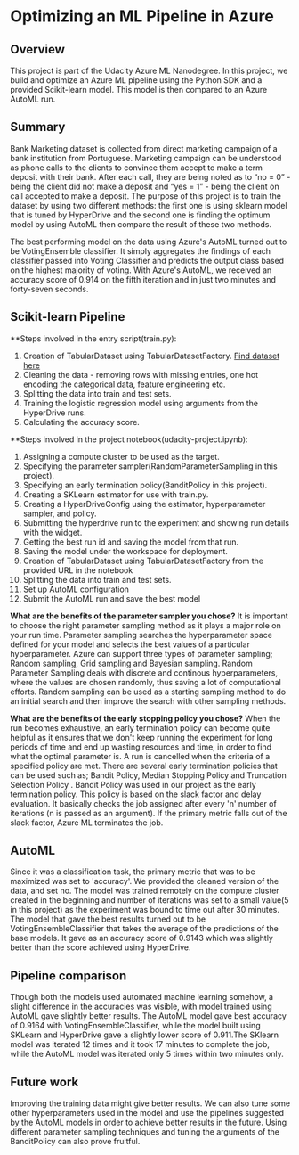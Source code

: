 # Optimizing an ML Pipeline in Azure

## Overview
This project is part of the Udacity Azure ML Nanodegree.
In this project, we build and optimize an Azure ML pipeline using the Python SDK and a provided Scikit-learn model.
This model is then compared to an Azure AutoML run.

## Summary
Bank Marketing dataset is collected from direct marketing campaign of a bank institution from Portuguese. Marketing campaign can be understood as phone calls to the clients to convince them accept to make a term deposit with their bank. After each call, they are being noted as to “no = 0” - being the client did not make a deposit and “yes = 1” - being the client on call accepted to make a deposit. The purpose of this project is to train the dataset by using two different methods:
the first one is using sklearn model that is tuned by HyperDrive and the second one is finding the optimum model by using AutoML then compare the result of these two methods.

The best performing model on the data using Azure's AutoML turned out to be VotingEnsemble classifier. It simply aggregates the findings of each classifier passed into Voting Classifier and predicts the output class based on the highest majority of voting. With Azure's AutoML, we received an accuracy score of 0.914 on the fifth iteration and in just two minutes and forty-seven seconds.


## Scikit-learn Pipeline

**Steps involved in the entry script(train.py):
1.	Creation of TabularDataset using TabularDatasetFactory.
[Find dataset here](https://automlsamplenotebookdata.blob.core.windows.net/automl-sample-notebook-data/bankmarketing_train.csv) 
2.	Cleaning the data - removing rows with missing entries, one hot encoding the categorical data, feature engineering etc.
3.	Splitting the data into train and test sets.
4.	Training the logistic regression model using arguments from the HyperDrive runs.
5.	Calculating the accuracy score.

**Steps involved in the project notebook(udacity-project.ipynb): 
1.	Assigning a compute cluster to be used as the target.
2.	Specifying the parameter sampler(RandomParameterSampling in this project).
3.	Specifying an early termination policy(BanditPolicy in this project).
4.	Creating a SKLearn estimator for use with train.py.
5.	Creating a HyperDriveConfig using the estimator, hyperparameter sampler, and policy.
6.	Submitting the hyperdrive run to the experiment and showing run details with the widget.
7.	Getting the best run id and saving the model from that run.
8.	Saving the model under the workspace for deployment.
9.	Creation of TabularDataset using TabularDatasetFactory from the provided URL in the notebook
10.	Splitting the data into train and test sets.
11.	Set up AutoML configuration
12.	Submit the AutoML run and save the best model


**What are the benefits of the parameter sampler you chose?**
It is important to choose the right parameter sampling method as it plays a major role on your run time. Parameter sampling searches the hyperparameter space defined for your model and selects the best values of a particular hyperparameter. Azure can support three types of parameter sampling; Random sampling, Grid sampling and Bayesian sampling. Random Parameter Sampling deals with discrete and continous hyperparameters, where the values are chosen randomly, thus saving a lot of computational efforts. Random sampling can be used as a starting sampling method to do an initial search and then improve the search with other sampling methods.

**What are the benefits of the early stopping policy you chose?**
When the run becomes exhaustive, an early termination policy can become quite helpful as it ensures that we don&#39;t keep running the experiment for long periods of time and end up wasting resources and time, in order to find what the optimal parameter is. A run is cancelled when the criteria of a specified policy are met. There are several early termination policies that can be used such as; Bandit Policy, Median Stopping Policy and Truncation Selection Policy . Bandit Policy was used in our project as the early termination policy. This policy is based on the slack factor and delay evaluation. It basically checks the job assigned after every 'n' number of iterations (n is passed as an argument). If the primary metric falls out of the slack factor, Azure ML terminates the job.

## AutoML
Since it was a classification task, the primary metric that was to be maximized was set to 'accuracy'. We provided the cleaned version of the data, and set no. The model was trained remotely on the compute cluster created in the beginning and number of iterations was set to a small value(5 in this project) as the experiment was bound to time out after 30 minutes. The model that gave the best results turned out to be VotingEnsembleClassifier that takes the average of the predictions of the base models. It gave as an accuracy score of 0.9143 which was slightly better than the score achieved using HyperDrive.

## Pipeline comparison
Though both the models used automated machine learning somehow, a slight difference in the accuracies was visible, with model trained using AutoML gave slightly better results. The AutoML model gave best accuracy of 0.9164 with VotingEnsembleClassifier, while the model built using SKLearn and HyperDrive gave a slightly lower score of 0.911.The SKlearn model was iterated 12 times and it took 17 minutes to complete the job, while the AutoML model was iterated only 5 times within two minutes only. 

## Future work
Improving the training data might give better results. We can also tune some other hyperparameters used in the model and use the pipelines suggested by the AutoML models in order to achieve better results in the future. Using different parameter sampling techniques and tuning the arguments of the BanditPolicy can also prove fruitful.


